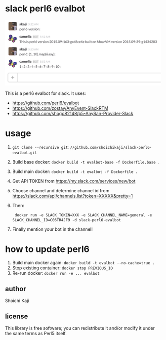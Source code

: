 # slack perl6 evalbot

![](misc/screenshot.png)

This is a perl6 evalbot for slack. It uses:

* https://github.com/perl6/evalbot
* https://github.com/zostay/AnyEvent-SlackRTM
* https://github.com/shogo82148/p5-AnySan-Provider-Slack

# usage

1. `git clone --recursive git://github.com/shoichikaji/slack-perl6-evalbot.git`
2. Build base docker: `docker build -t evalbot-base -f Dockerfile.base .`
3. Build main docker: `docker build -t evalbot -f Dockerfile .`
4. Get API TOKEN from https://my.slack.com/services/new/bot
5. Choose channel and determine channel id from https://slack.com/api/channels.list?token=XXXXX&pretty=1
6. Then:

        docker run -e SLACK_TOKEN=XXX -e SLACK_CHANNEL_NAME=general -e SLACK_CHANNEL_ID=C06TR4JF9 -d slack-perl6-evalbot

7. Finally mention your bot in the channel!

# how to update perl6

1. Build main docker again: `docker build -t evalbot --no-cache=true .`
2. Stop existing container: `docker stop PREVIOUS_ID`
3. Re-run docker: `docker run -e ... evalbot`

## author

Shoichi Kaji

## license

This library is free software; you can redistribute it and/or modify it under the same terms as Perl5 itself.
